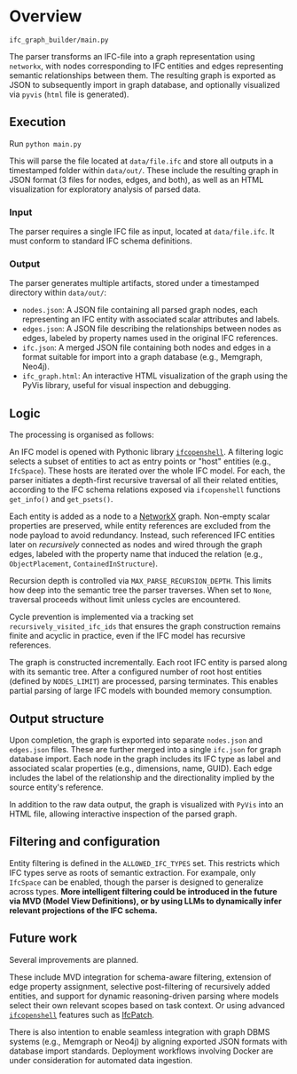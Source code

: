 
# Overview

`ifc_graph_builder/main.py`

The parser transforms an IFC-file into a graph representation using `networkx`, with nodes corresponding to IFC entities and edges representing semantic relationships between them. The resulting graph is exported as JSON to subsequently import in graph database, and optionally visualized via `pyvis` (`html` file is generated).

## Execution

Run `python main.py`

This will parse the file located at `data/file.ifc` and store all outputs in a timestamped folder within `data/out/`. These include the resulting graph in JSON format (3 files for nodes, edges, and both), as well as an HTML visualization for exploratory analysis of parsed data.


### Input

The parser requires a single IFC file as input, located at `data/file.ifc`. It must conform to standard IFC schema definitions. 

### Output

The parser generates multiple artifacts, stored under a timestamped directory within `data/out/`:

- `nodes.json`: A JSON file containing all parsed graph nodes, each representing an IFC entity with associated scalar attributes and labels.
- `edges.json`: A JSON file describing the relationships between nodes as edges, labeled by property names used in the original IFC references.
- `ifc.json`: A merged JSON file containing both nodes and edges in a format suitable for import into a graph database (e.g., Memgraph, Neo4j).
- `ifc_graph.html`: An interactive HTML visualization of the graph using the PyVis library, useful for visual inspection and debugging.

## Logic

The processing is organised as follows:

An IFC model is opened with Pythonic library [`ifcopenshell`](https://ifcopenshell.org). A filtering logic selects a subset of entities to act as entry points or "host" entities (e.g., `IfcSpace`). These hosts are iterated over the whole IFC model. For each, the parser initiates a depth-first recursive traversal of all their related entities, according to the IFC schema relations exposed via `ifcopenshell` functions `get_info()` and `get_psets()`.

Each entity is added as a node to a [NetworkX](https://networkx.org) graph. Non-empty scalar properties are preserved, while entity references are excluded from the node payload to avoid redundancy. Instead, such referenced IFC entities later on _recursively_ connected as nodes and wired through the graph edges, labeled with the property name that induced the relation (e.g., `ObjectPlacement`, `ContainedInStructure`). 

Recursion depth is controlled via `MAX_PARSE_RECURSION_DEPTH`. This limits how deep into the semantic tree the parser traverses. When set to `None`, traversal proceeds without limit unless cycles are encountered.

Cycle prevention is implemented via a tracking set `recursively_visited_ifc_ids` that ensures the graph construction remains finite and acyclic in practice, even if the IFC model has recursive references.

The graph is constructed incrementally. Each root IFC entity is parsed along with its semantic tree. After a configured number of root host entities (defined by `NODES_LIMIT`) are processed, parsing terminates. This enables partial parsing of large IFC models with bounded memory consumption.

## Output structure

Upon completion, the graph is exported into separate `nodes.json` and `edges.json` files. These are further merged into a single `ifc.json` for graph database import. Each node in the graph includes its IFC type as label and associated scalar properties (e.g., dimensions, name, GUID). Each edge includes the label of the relationship and the directionality implied by the source entity's reference.

In addition to the raw data output, the graph is visualized with `PyVis` into an HTML file, allowing interactive inspection of the parsed graph.


## Filtering and configuration

Entity filtering is defined in the `ALLOWED_IFC_TYPES` set. This restricts which IFC types serve as roots of semantic extraction. For exampale, only `IfcSpace` can be enabled, though the parser is designed to generalize across types. **More intelligent filtering could be introduced in the future via MVD (Model View Definitions), or by using LLMs to dynamically infer relevant projections of the IFC schema.**

## Future work

Several improvements are planned. 

These include MVD integration for schema-aware filtering, extension of edge property assignment, selective post-filtering of recursively added entities, and support for dynamic reasoning-driven parsing where models select their own relevant scopes based on task context. Or using advanced [`ifcopenshell`](https://ifcopenshell.org) features such as [IfcPatch](https://docs.ifcopenshell.org/autoapi/ifcpatch/index.html).

There is also intention to enable seamless integration with graph DBMS systems (e.g., Memgraph or Neo4j) by aligning exported JSON formats with database import standards. Deployment workflows involving Docker are under consideration for automated data ingestion.
